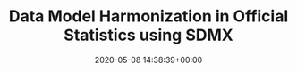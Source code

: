 ---
authors:
- David Matic
categories: []
date: '2020-05-08 14:38:39+00:00'
external_link: ''
image:
  caption: ''
  focal_point: ''
  preview_only: false
slides: ''
summary: ''
tags:
- Ongoing
title: Data Model Harmonization in Official Statistics using SDMX
url_code: ''
url_pdf: ''
url_slides: ''
url_video: ''
---